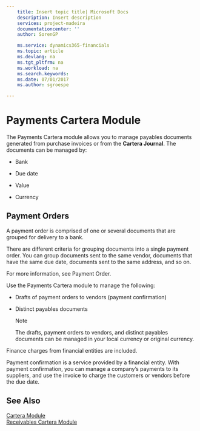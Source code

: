 ```yaml
---
    title: Insert topic title| Microsoft Docs
    description: Insert description
    services: project-madeira
    documentationcenter: ''
    author: SorenGP

    ms.service: dynamics365-financials
    ms.topic: article
    ms.devlang: na
    ms.tgt_pltfrm: na
    ms.workload: na
    ms.search.keywords:
    ms.date: 07/01/2017
    ms.author: sgroespe

---
```

# Payments Cartera Module
The Payments Cartera module allows you to manage payables documents generated from purchase invoices or from the **Cartera Journal**. The documents can be managed by:  
  
-   Bank  
  
-   Due date  
  
-   Value  
  
-   Currency  
  
## Payment Orders  
 A payment order is comprised of one or several documents that are grouped for delivery to a bank.  
  
 There are different criteria for grouping documents into a single payment order. You can group documents sent to the same vendor, documents that have the same due date, documents sent to the same address, and so on.  
  
 For more information, see Payment Order.  
  
 Use the Payments Cartera module to manage the following:  
  
-   Drafts of payment orders to vendors \(payment confirmation\)  
  
-   Distinct payables documents  
  
    > [!NOTE]  
    >  The drafts, payment orders to vendors, and distinct payables documents can be managed in your local currency or original currency.  
  
 Finance charges from financial entities are included.  
  
 Payment confirmation is a service provided by a financial entity. With payment confirmation, you can manage a company’s payments to its suppliers, and use the invoice to charge the customers or vendors before the due date.  
  
## See Also  
 [Cartera Module](cartera-module.md)   
 [Receivables Cartera Module](receivables-cartera-module.md)